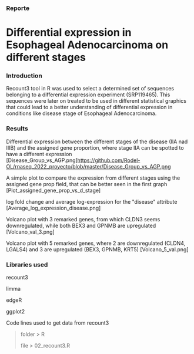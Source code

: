 ### Reporte 

# Differential expression in Esophageal Adenocarcinoma on different stages 

### Introduction

Recount3 tool in R was used to select a determined set of sequences belonging to a differential expression experiment (SRP119465). This sequences were later on treated to be used in different statistical graphics that could lead to a better understanding of differential expression in conditions like disease stage of Esophageal Adenocarcinoma.

### Results

Differential expression between the different stages of the disease (IIA nad IIIB) and the assigned gene proportion, where stage IIA can be spotted to have a different expression [Disease_Group_vs_AGP.png]https://github.com/Rodel-OL/rnaseq_2022_proyecto/blob/master/Disease_Group_vs_AGP.png

A simple plot to compare the expression from different stages using the assigned gene prop field, that can be better seen in the first graph [Plot_assigned_gene_prop_vs_d_stage]

log fold change and average log-expression for the "disease" attribute [Average_log_expression_disease.png]

Volcano plot with 3 remarked genes, from which CLDN3 seems downregulated, while both BEX3 and GPNMB are upregulated [Volcano_val_3.png]

Volcano plot with 5 remarked genes, where 2 are downregulated (CLDN4, LGALS4) and 3 are upregulated (BEX3, GPNMB, KRT5) [Volcano_5_val.png]

### Libraries used

recount3

limma

edgeR

ggplot2

Code lines used to get data from recount3 

> folder > R
>
> file > 02_recount3.R
